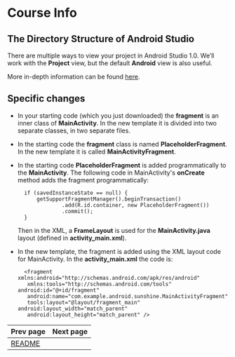 # Course Info #

## The Directory Structure of Android Studio ##

There are multiple ways to view your project in Android Studio 1.0. We’ll work with the **Project** view, but the default **Android** view is also useful.

More in-depth information can be found [here](https://developer.android.com/tools/projects/index.html).

## Specific changes ##

* In your starting code (which you just downloaded) the **fragment** is an inner class of **MainActivity**. In the new template it is divided into two separate classes, in two separate files.

* In the starting code the **fragment** class is named **PlaceholderFragment**. In the new template it is called **MainActivityFragment**.

* In the starting code **PlaceholderFragment** is added programmatically to the **MainActivity**. The following code in MainActivity's **onCreate** method adds the fragment programmatically:

        if (savedInstanceState == null) {
            getSupportFragmentManager().beginTransaction()
                    .add(R.id.container, new PlaceholderFragment())
                    .commit();
        }

    Then in the XML, a **FrameLayout** is used for the **MainActivity.java** layout (defined in **activity_main.xml**).

* In the new template, the fragment is added using the XML layout code for MainActivity. In the **activity_main.xml** the code is:

        <fragment xmlns:android="http://schemas.android.com/apk/res/android"
         xmlns:tools="http://schemas.android.com/tools" android:id="@+id/fragment"
         android:name="com.example.android.sunshine.MainActivityFragment"
         tools:layout="@layout/fragment_main" android:layout_width="match_parent"
         android:layout_height="match_parent" />

| Prev page | Next page |
| --------- | --------: |
| [README](README.md) |  |
